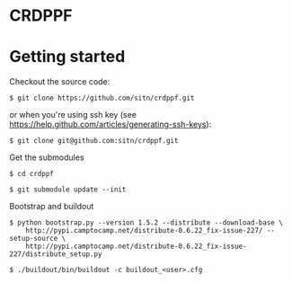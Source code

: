 CRDPPF
============

# Getting started

Checkout the source code:

    $ git clone https://github.com/sitn/crdppf.git

or when you're using ssh key (see https://help.github.com/articles/generating-ssh-keys):

    $ git clone git@github.com:sitn/crdppf.git

Get the submodules

    $ cd crdppf

    $ git submodule update --init

Bootstrap and buildout

    $ python bootstrap.py --version 1.5.2 --distribute --download-base \
        http://pypi.camptocamp.net/distribute-0.6.22_fix-issue-227/ --setup-source \
        http://pypi.camptocamp.net/distribute-0.6.22_fix-issue-227/distribute_setup.py

    $ ./buildout/bin/buildout -c buildout_<user>.cfg
